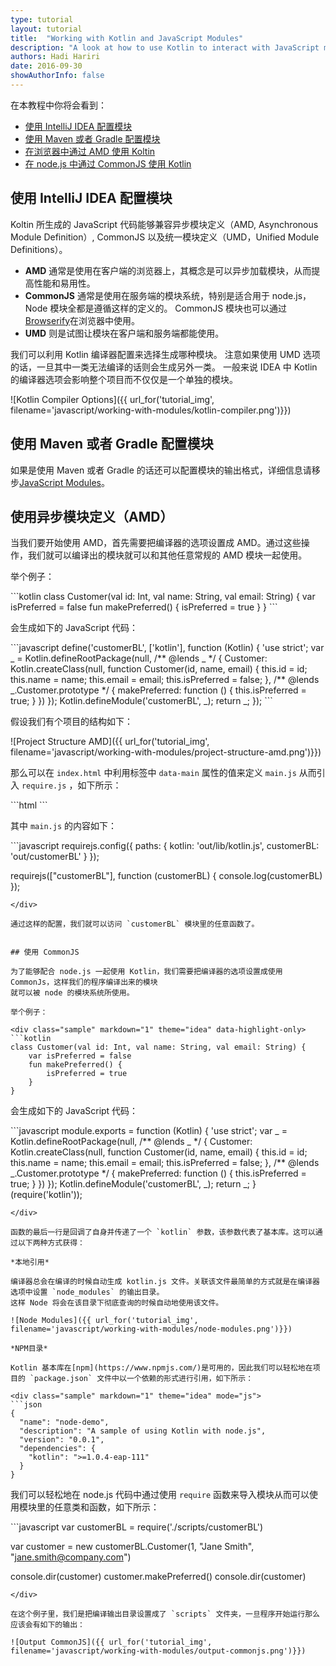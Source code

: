 ```yaml
---
type: tutorial
layout: tutorial
title:  "Working with Kotlin and JavaScript Modules"
description: "A look at how to use Kotlin to interact with JavaScript modules."
authors: Hadi Hariri 
date: 2016-09-30
showAuthorInfo: false
---
```



在本教程中你将会看到：

* [使用 IntelliJ IDEA 配置模块](#configuring-modules-with-intellij-idea)
* [使用 Maven 或者 Gradle 配置模块](#configuring-modules-when-using-maven-or-gradle)
* [在浏览器中通过 AMD 使用 Koltin](#using-amd)
* [在 node.js 中通过 CommonJS 使用 Kotlin](#using-commonjs)



## 使用 IntelliJ IDEA 配置模块

Koltin 所生成的 JavaScript 代码能够兼容异步模块定义（AMD, Asynchronous Module Definition）, CommonJS 以及统一模块定义（UMD，Unified Module Definitions）。

* **AMD** 通常是使用在客户端的浏览器上，其概念是可以异步加载模块，从而提高性能和易用性。
* **CommonJS** 通常是使用在服务端的模块系统，特别是适合用于 node.js，Node 模块全都是遵循这样的定义的。 CommonJS 模块也可以通过[Browserify](http://browserify.org/)在浏览器中使用。
* **UMD** 则是试图让模块在客户端和服务端都能使用。

我们可以利用 Kotlin 编译器配置来选择生成哪种模块。 注意如果使用 UMD 选项的话，一旦其中一类无法编译的话则会生成另外一类。
一般来说 IDEA 中 Kotlin 的编译器选项会影响整个项目而不仅仅是一个单独的模块。

![Kotlin Compiler Options]({{ url_for('tutorial_img', filename='javascript/working-with-modules/kotlin-compiler.png')}})

## 使用 Maven 或者 Gradle 配置模块

如果是使用 Maven 或者 Gradle 的话还可以配置模块的输出格式，详细信息请移步[JavaScript Modules](http://kotlinlang.org/docs/reference/js-modules.html)。

## 使用异步模块定义（AMD）

当我们要开始使用 AMD，首先需要把编译器的选项设置成 AMD。通过这些操作，我们就可以编译出的模块就可以和其他任意常规的 AMD 模块一起使用。

举个例子：

<div class="sample" markdown="1" theme="idea" data-highlight-only>
```kotlin
class Customer(val id: Int, val name: String, val email: String) {
    var isPreferred = false
    fun makePreferred() {
        isPreferred = true
    }
}
```
</div>

会生成如下的 JavaScript 代码：

<div class="sample" markdown="1" theme="idea" mode="js">
```javascript
define('customerBL', ['kotlin'], function (Kotlin) {
  'use strict';
  var _ = Kotlin.defineRootPackage(null, /** @lends _ */ {
    Customer: Kotlin.createClass(null, function Customer(id, name, email) {
      this.id = id;
      this.name = name;
      this.email = email;
      this.isPreferred = false;
    }, /** @lends _.Customer.prototype */ {
      makePreferred: function () {
        this.isPreferred = true;
      }
    })
  });
  Kotlin.defineModule('customerBL', _);
  return _;
});
```
</div>

假设我们有个项目的结构如下：

![Project Structure AMD]({{ url_for('tutorial_img', filename='javascript/working-with-modules/project-structure-amd.png')}})


那么可以在 `index.html` 中利用标签中 `data-main` 属性的值来定义 `main.js` 从而引入 `require.js` ，如下所示：

<div class="sample" markdown="1" theme="idea" mode="xml">
```html
<head>
    <meta charset="UTF-8">
    <title>Sample AMD</title>
    <script data-main="scripts/main"  src="scripts/require.js"></script>
</head>
```
</div>

其中 `main.js` 的内容如下：

<div class="sample" markdown="1" theme="idea" mode="js">
```javascript
requirejs.config({
    paths: {
        kotlin: 'out/lib/kotlin.js',
        customerBL: 'out/customerBL'
    }
});

requirejs(["customerBL"], function (customerBL) {
    console.log(customerBL)
});
```
</div>

通过这样的配置，我们就可以访问 `customerBL` 模块里的任意函数了。


## 使用 CommonJS 

为了能够配合 node.js 一起使用 Kotlin，我们需要把编译器的选项设置成使用 CommonJs，这样我们的程序编译出来的模块
就可以被 node 的模块系统所使用。

举个例子：

<div class="sample" markdown="1" theme="idea" data-highlight-only>
```kotlin
class Customer(val id: Int, val name: String, val email: String) {
    var isPreferred = false
    fun makePreferred() {
        isPreferred = true
    }
}
```
</div>

会生成如下的 JavaScript 代码：

<div class="sample" markdown="1" theme="idea" mode="js">
```javascript
module.exports = function (Kotlin) {
  'use strict';
  var _ = Kotlin.defineRootPackage(null, /** @lends _ */ {
    Customer: Kotlin.createClass(null, function Customer(id, name, email) {
      this.id = id;
      this.name = name;
      this.email = email;
      this.isPreferred = false;
    }, /** @lends _.Customer.prototype */ {
      makePreferred: function () {
        this.isPreferred = true;
      }
    })
  });
  Kotlin.defineModule('customerBL', _);
  return _;
}(require('kotlin'));

```
</div>

函数的最后一行是回调了自身并传递了一个 `kotlin` 参数，该参数代表了基本库。这可以通过以下两种方式获得：

*本地引用* 

编译器总会在编译的时候自动生成 kotlin.js 文件。关联该文件最简单的方式就是在编译器选项中设置 `node_modules` 的输出目录。
这样 Node 将会在该目录下彻底查询的时候自动地使用该文件。

![Node Modules]({{ url_for('tutorial_img', filename='javascript/working-with-modules/node-modules.png')}})

*NPM目录*

Kotlin 基本库在[npm](https://www.npmjs.com/)是可用的，因此我们可以轻松地在项目的 `package.json` 文件中以一个依赖的形式进行引用，如下所示：

<div class="sample" markdown="1" theme="idea" mode="js">
```json
{
  "name": "node-demo",
  "description": "A sample of using Kotlin with node.js",
  "version": "0.0.1",
  "dependencies": {
    "kotlin": ">=1.0.4-eap-111"
  }
}
```
</div>


我们可以轻松地在 node.js 代码中通过使用 `require` 函数来导入模块从而可以使用模块里的任意类和函数，如下所示：

<div class="sample" markdown="1" theme="idea" mode="js">
```javascript
var customerBL = require('./scripts/customerBL')

var customer = new customerBL.Customer(1, "Jane Smith", "jane.smith@company.com")

console.dir(customer)
customer.makePreferred()
console.dir(customer)
```
</div>

在这个例子里，我们是把编译输出目录设置成了 `scripts` 文件夹，一旦程序开始运行那么应该会有如下的输出：

![Output CommonJS]({{ url_for('tutorial_img', filename='javascript/working-with-modules/output-commonjs.png')}})
